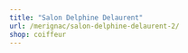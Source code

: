```yaml
---
title: "Salon Delphine Delaurent"
url: /merignac/salon-delphine-delaurent-2/
shop: coiffeur
---
```

